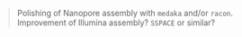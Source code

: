 >Polishing of Nanopore assembly with `medaka` and/or `racon`.
>Improvement of Illumina assembly? `SSPACE` or similar?
